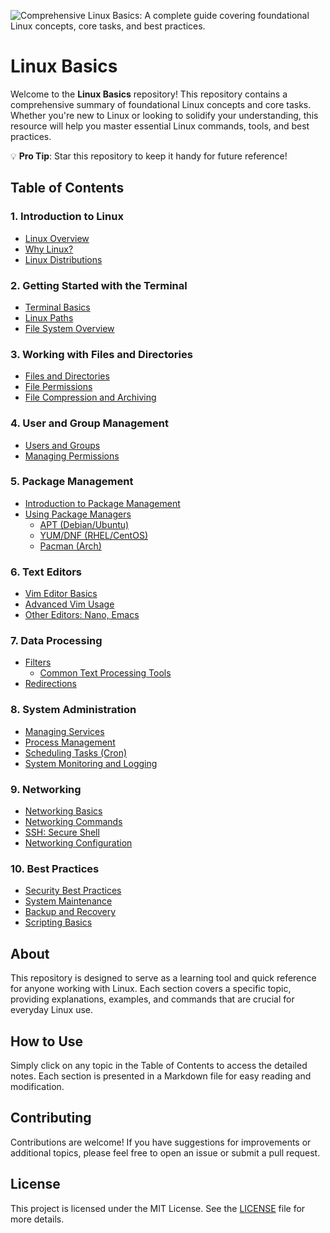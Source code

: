 ![Comprehensive Linux Basics: A complete guide covering foundational Linux concepts, core tasks, and best practices.](https://capsule-render.vercel.app/api?type=waving&height=300&color=gradient&text=Linux%20Basics&section=header&desc=A%20complete%20guide%20covering%20foundational%20Linux%20concepts,%20core%20tasks,%20and%20best%20practices&descAlignY=55&fontAlignY=35&descAlign=50&descSize=20&stroke=555&animation=fadeIn&fontSize=50 "Linux Basics")

# Linux Basics

Welcome to the **Linux Basics** repository! This repository contains a comprehensive summary of foundational Linux concepts and core tasks. Whether you're new to Linux or looking to solidify your understanding, this resource will help you master essential Linux commands, tools, and best practices.

💡 **Pro Tip**: Star this repository to keep it handy for future reference!

## Table of Contents

### 1. **Introduction to Linux**
- [Linux Overview](./01.%20Introduction%20to%20Linux/1.%20Linux%20Overview.md)
- [Why Linux?](./01.%20Introduction%20to%20Linux/2.%20Why%20Linux.md)
- [Linux Distributions](./01.%20Introduction%20to%20Linux/3.%20Linux%20Distributions.md)

### 2. **Getting Started with the Terminal**
- [Terminal Basics](./02.%20Getting%20Started%20with%20the%20Terminal/1.%20Terminal%20Basics.md)
- [Linux Paths](./02.%20Getting%20Started%20with%20the%20Terminal/2.%20Linux%20Paths.md)
- [File System Overview](./02.%20Getting%20Started%20with%20the%20Terminal/3.%20File%20System%20Overview.md)

### 3. **Working with Files and Directories**
- [Files and Directories](./03.%20Working%20with%20Files%20and%20Directories/1.%20Files%20and%20Directories.md)
- [File Permissions](./03.%20Working%20with%20Files%20and%20Directories/2.%20File%20Permissions.md)
- [File Compression and Archiving](./03.%20Working%20with%20Files%20and%20Directories/3.%20File%20Compression%20and%20Archiving.md)

### 4. **User and Group Management**
- [Users and Groups](./04.%20User%20and%20Group%20Management/1.%20Users%20and%20Groups.md)
- [Managing Permissions](./04.%20User%20and%20Group%20Management/2.%20Managing%20Permissions.md)

### 5. **Package Management**
- [Introduction to Package Management](./05.%20Package%20Management/1.%20Introduction%20to%20Package%20Management.md)
- [Using Package Managers](./05.%20Package%20Management/2.%20Using%20Package%20Managers/1.%20Readme.md)
  - [APT (Debian/Ubuntu)](./05.%20Package%20Management/2.%20Using%20Package%20Managers/2.%20APT%20(Debian%20-%20Ubuntu).md)
  - [YUM/DNF (RHEL/CentOS)](./05.%20Package%20Management/2.%20Using%20Package%20Managers/3.%20YUM%20-%20DNF%20(RHEL%20-%20CentOS).md)
  - [Pacman (Arch)](./05.%20Package%20Management/2.%20Using%20Package%20Managers/4.%20Pacman%20(Arch).md)

### 6. **Text Editors**
- [Vim Editor Basics](./06.%20Text%20Editors/1.%20Vim%20Editor%20Basics.md)
- [Advanced Vim Usage](./06.%20Text%20Editors/2.%20Advanced%20Vim%20Usage.md)
- [Other Editors: Nano, Emacs](./06.%20Text%20Editors/3.%20Other%20Editors%20(Nano,%20Emacs).md)

### 7. **Data Processing**
- [Filters](./07.%20Data%20Processing/1.%20Filters/1.%20Readme.md)
  - [Common Text Processing Tools](./07.%20Data%20Processing/1.%20Filters/2.%20Common%20Text%20Processing%20Tools.md)
- [Redirections](./07.%20Data%20Processing/2.%20Redirections.md)

### 8. **System Administration**
- [Managing Services](./08.%20System%20Administration/1.%20Managing%20Services.md)
- [Process Management](./08.%20System%20Administration/2.%20Process%20Management.md)
- [Scheduling Tasks (Cron)](./08.%20System%20Administration/3.%20Scheduling%20Tasks%20(Cron).md)
- [System Monitoring and Logging](./08.%20System%20Administration/4.%20System%20Monitoring%20and%20Logging.md)

### 9. **Networking**
- [Networking Basics](./09.%20Networking/1.%20Networking%20Basics.md)
- [Networking Commands](./09.%20Networking/2.%20Networking%20Commands.md)
- [SSH: Secure Shell](./09.%20Networking/3.%20SSH%20(Secure%20Shell).md)
- [Networking Configuration](./09.%20Networking/4.%20Networking%20Configuration.md)

### 10. **Best Practices**
- [Security Best Practices](./10.%20Best%20Practices/1.%20Security%20Best%20Practices.md)
- [System Maintenance](./10.%20Best%20Practices/2.%20System%20Maintenance.md)
- [Backup and Recovery](./10.%20Best%20Practices/3.%20Backup%20and%20Recovery.md)
- [Scripting Basics](./10.%20Best%20Practices/4.%20Scripting%20Basics.md)

## About

This repository is designed to serve as a learning tool and quick reference for anyone working with Linux. Each section covers a specific topic, providing explanations, examples, and commands that are crucial for everyday Linux use.

## How to Use

Simply click on any topic in the Table of Contents to access the detailed notes. Each section is presented in a Markdown file for easy reading and modification.

## Contributing

Contributions are welcome! If you have suggestions for improvements or additional topics, please feel free to open an issue or submit a pull request.

## License

This project is licensed under the MIT License. See the [LICENSE](./LICENSE) file for more details.
